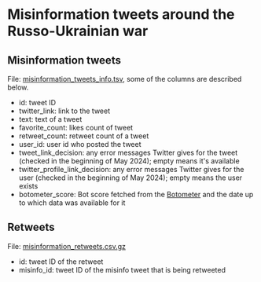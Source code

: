 # Misinformation tweets around the Russo-Ukrainian war

## Misinformation tweets

File: [misinformation_tweets_info.tsv](https://github.com/Gautamshahi/RussoUkraine2022/blob/main/misinformation_tweets_info.tsv), some of the columns are described below.

- id: tweet ID
- twitter_link: link to the tweet
- text: text of a tweet
- favorite_count:	likes count of tweet
- retweet_count: retweet count of a tweet
- user_id: user id who posted the tweet
- tweet_link_decision: any error messages Twitter gives for the tweet (checked in the beginning of May 2024); empty means it's available
- twitter_profile_link_decision: any error messages Twitter gives for the user (checked in the beginning of May 2024); empty means the user exists
- botometer_score: Bot score fetched from the [Botometer](https://botometer.osome.iu.edu/) and the date up to which data was available for it

## Retweets

File: [misinformation_retweets.csv.gz](https://github.com/Gautamshahi/RussoUkraine2022/blob/main/misinformation_retweets.csv.gz)

- id: tweet ID of the retweet
- misinfo_id: tweet ID of the misinfo tweet that is being retweeted
